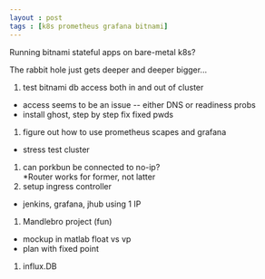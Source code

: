```yaml
---
layout : post
tags : [k8s prometheus grafana bitnami]
---
```


Running bitnami stateful apps on bare-metal k8s?  

The rabbit hole just gets deeper and deeper bigger...

1. test bitnami db access both in and out of cluster 
 * access seems to be an issue -- either DNS or readiness probs
 * install ghost, step by step fix fixed pwds
1. figure out how to use prometheus scapes and grafana
 * stress test cluster
1. can porkbun be connected to no-ip?  
 *Router works for former, not latter
1. setup ingress controller 
 * jenkins, grafana, jhub using 1 IP
1. Mandlebro project (fun)
 * mockup in matlab float vs vp
 * plan with fixed point
1. influx.DB
